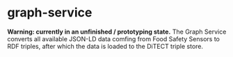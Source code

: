 # graph-service
**Warning: currently in an unfinished / prototyping state.** The Graph Service converts all available JSON-LD data comfing from Food Safety Sensors to RDF triples, after which the data is loaded to the DiTECT triple store.

 
